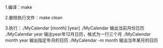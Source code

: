 1.编译：make

2.删除执行文件：make clean

3.执行：./MyCalendar [month] [year]
./MyCalendar            输出当前月份日历
./MyCalendar year       输出year年12月日历，格式为一行三个月
./MyCalendar month year 输出指定年月的日历
./MyCalendar -m month   输出当年某月的日历
